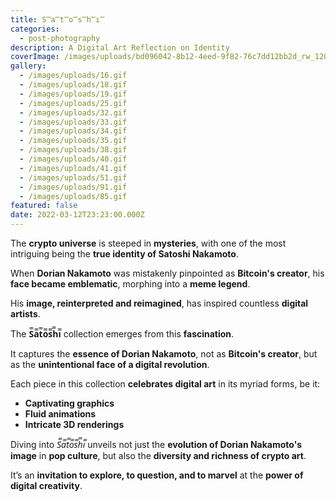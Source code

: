 ```yaml
---
title: S̿a̿t̿o̿s̿h̿i̿
categories:
  - post-photography
description: A Digital Art Reflection on Identity
coverImage: /images/uploads/bd096042-8b12-4eed-9f82-76c7dd12bb2d_rw_1200.png
gallery:
  - /images/uploads/16.gif
  - /images/uploads/18.gif
  - /images/uploads/19.gif
  - /images/uploads/25.gif
  - /images/uploads/32.gif
  - /images/uploads/33.gif
  - /images/uploads/34.gif
  - /images/uploads/35.gif
  - /images/uploads/38.gif
  - /images/uploads/40.gif
  - /images/uploads/41.gif
  - /images/uploads/51.gif
  - /images/uploads/91.gif
  - /images/uploads/85.gif
featured: false
date: 2022-03-12T23:23:00.000Z
---
```

The **crypto universe** is steeped in **mysteries**, with one of the most intriguing being the **true identity of Satoshi Nakamoto**.  

When **Dorian Nakamoto** was mistakenly pinpointed as **Bitcoin's creator**, his **face became emblematic**, morphing into a **meme legend**.  

His **image, reinterpreted and reimagined**, has inspired countless **digital artists**.  

The **S̿a̿t̿o̿s̿h̿i̿** collection emerges from this **fascination**.  

It captures the **essence of Dorian Nakamoto**, not as **Bitcoin's creator**, but as the **unintentional face of a digital revolution**.  

Each piece in this collection **celebrates digital art** in its myriad forms, be it:  
- **Captivating graphics**  
- **Fluid animations**  
- **Intricate 3D renderings**  

Diving into *S̿a̿t̿o̿s̿h̿i̿* unveils not just the **evolution of Dorian Nakamoto's image** in **pop culture**, but also the **diversity and richness of crypto art**.  

It’s an **invitation to explore, to question, and to marvel** at the **power of digital creativity**.  
